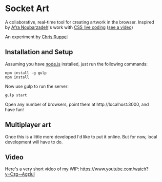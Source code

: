 # Socket Art

A collaborative, real-time tool for creating artwork in the browser. Inspired by [Afra Noubarzadeh](https://github.com/afragon)'s work with [CSS live coding](https://www.youtube.com/watch?v=MrYOnQTXWzs) ([see a video](https://www.youtube.com/watch?v=ztwSAZ7lJg8))

An experiment by [Chris Ruppel](https://github.com/rupl)

## Installation and Setup

Assuming you have [node.js](https://nodejs.org) installed, just run the following commands:

```
npm install -g gulp
npm install
```

Now use gulp to run the server:

```
gulp start
```

Open any number of browsers, point them at http://localhost:3000, and have fun!

## Multiplayer art

Once this is a little more developed I'd like to put it online. But for now, local development will have to do.

## Video

Here's a very short video of my WIP: https://www.youtube.com/watch?v=Czg--AgziuI
